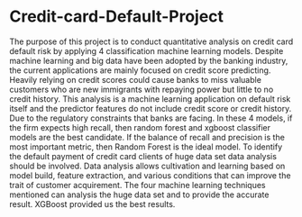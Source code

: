 # Credit-card-Default-Project

The purpose of this project is to conduct quantitative analysis on credit card default risk by applying 4 classification machine learning models. Despite machine learning and big data have been adopted by the banking industry, the current applications are mainly focused on credit score predicting. Heavily relying on credit scores could cause banks to miss valuable customers who are new immigrants with repaying power but little to no credit history. This analysis is a machine learning application on default risk itself and the predictor features do not include credit score or credit history. Due to the regulatory constraints that banks are facing.
In these 4 models, if the firm expects high recall, then random forest and xgboost classifier models are the best candidate. If the balance of recall and precision is the most important metric, then Random Forest is the ideal model.
To identify the default payment of credit card clients of huge data set data analysis should be involved. Data analysis allows cultivation and learning based on model build, feature extraction, and various conditions that can improve the trait of customer acquirement. The four machine learning techniques mentioned can analysis the huge data set and to provide the accurate result. XGBoost provided us the best results.
